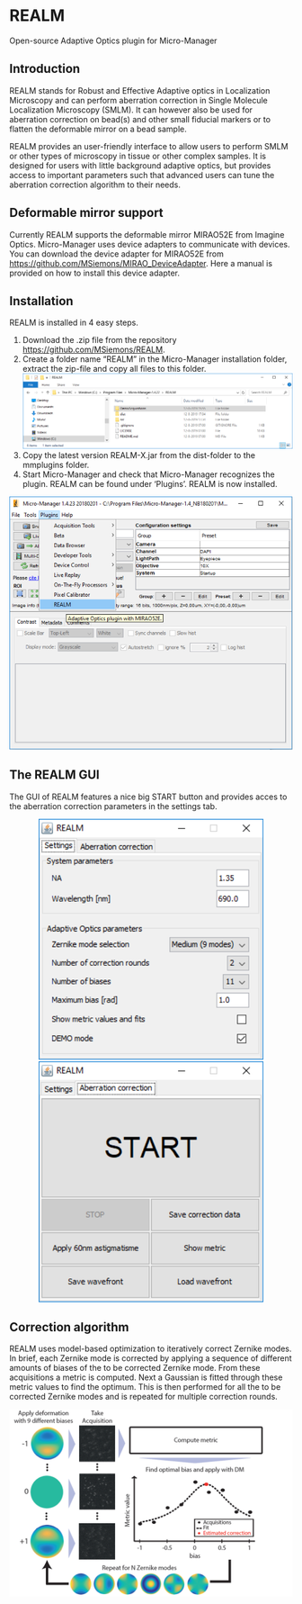 # REALM
Open-source Adaptive Optics plugin for Micro-Manager

## Introduction
REALM stands for Robust and Effective Adaptive optics in Localization Microscopy and can perform aberration correction in Single Molecule Localization Microscopy (SMLM). It can however also be used for aberration correction on bead(s) and other small fiducial markers or to flatten the deformable mirror on a bead sample.

REALM provides an user-friendly interface to allow users to perform SMLM or other types of microscopy in tissue or other complex samples. It is designed for users with little background adaptive optics, but provides access to important parameters such that advanced users can tune the aberration correction algorithm to their needs.

## Deformable mirror support
Currently REALM supports the deformable mirror MIRAO52E from Imagine Optics. Micro-Manager uses device adapters to communicate with devices. You can download the device adapter for MIRAO52E from https://github.com/MSiemons/MIRAO_DeviceAdapter. Here a manual is provided on how to install this device adapter. 

## Installation
REALM is installed in 4 easy steps. 
  1.	Download the .zip file from the repository https://github.com/MSiemons/REALM.
  2.	Create a folder name “REALM” in the Micro-Manager installation folder, extract the zip-file and copy all files to this folder.
  ![Alt text](/img/REALMfolder.png?raw=true)
  3.	Copy the latest version REALM-X.jar from the dist-folder to the mmplugins folder.
  4.	Start Micro-Manager and check that Micro-Manager recognizes the plugin. REALM can be found under ‘Plugins’. REALM is now installed.
  <div align="center">
    <img src="/img/PluginTab.PNG" width="600px"</img> 
</div>

## The REALM GUI
The GUI of REALM features a nice big START button and provides acces to the aberration correction parameters in the settings tab.
<div align="center">
    <img src="/img/GUIsettings.png" width="400px"</img>
    <img src="/img/GUIaberrationcorrection.png" width="400px"</img> 
</div>

## Correction algorithm
REALM uses model-based optimization to iteratively correct Zernike modes. In brief, each Zernike mode is corrected by applying a sequence of different amounts of biases of the to be corrected Zernike mode. From these acquisitions a metric is computed. Next a Gaussian is fitted through these metric values to find the optimum. This is then performed for all the to be corrected Zernike modes and is repeated for multiple correction rounds.
   <div align="center">
    <img src="/img/AberrationCorrectionMethod.png" width="600px"</img> 
</div>
